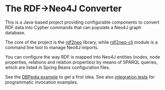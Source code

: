 # The RDF->Neo4J Converter

This is a Java-based project providing configurable components to convert RDF data into Cypher commands that 
can populate a Neo4J graph database.

The core of the project is the [rdf2neo](rdf2neo) library, while [rdf2neo-cli](rdf2neo-cli) module is a command line tool to manage Neo4J imports.

You can configure the way RDF is mapped into Neo4J entities (nodes, node properties, relations and relation properties) by means of SPARQL queries, which are listed in Spring Beans configuration files.

See the [DBPedia example](rdf2neo/src/test/resources/multi_config_indexing.xml) to get a first idea.
See also [integration tests](rdf2neo/src/test/java/uk/ac/rothamsted/rdf/neo4j/load/CypherLoaderIT.java) for programmatic invocation examples. 

 